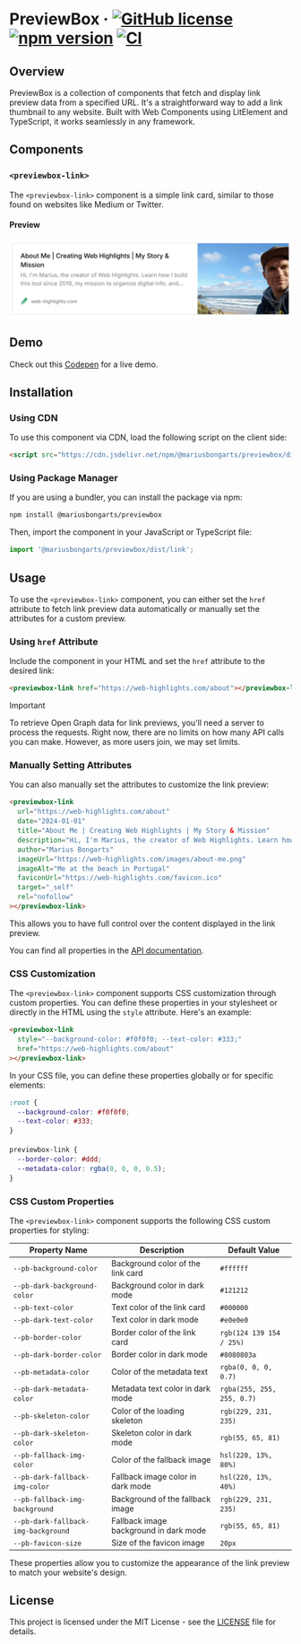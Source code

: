 # PreviewBox &middot; [![GitHub license](https://img.shields.io/badge/license-MIT-blue.svg)](https://github.com/MariusBongarts/previewbox/blob/main/LICENSE) [![npm version](https://img.shields.io/npm/v/@mariusbongarts/previewbox.svg?style=flat)](https://www.npmjs.com/package/@mariusbongarts/previewbox) [![CI](https://github.com/MariusBongarts/previewbox/actions/workflows/main.yml/badge.svg)](https://github.com/MariusBongarts/previewbox/actions/workflows/main.yml)

## Overview

PreviewBox is a collection of components that fetch and display link preview data from a specified URL. It's a straightforward way to add a link thumbnail to any website. Built with Web Components using LitElement and TypeScript, it works seamlessly in any framework.

## Components

### `<previewbox-link>`

The `<previewbox-link>` component is a simple link card, similar to those found on websites like Medium or Twitter.

#### Preview

[![PreviewBox Link](https://raw.githubusercontent.com/MariusBongarts/previewbox/main/assets/img/link-preview.webp)](https://web-highlights.com/about)

## Demo

Check out this [Codepen](https://codepen.io/marius2502/pen/eYqJMwp) for a live demo.

## Installation

### Using CDN

To use this component via CDN, load the following script on the client side:

```html
<script src="https://cdn.jsdelivr.net/npm/@mariusbongarts/previewbox/dist/link/index.min.js"></script>
```

### Using Package Manager

If you are using a bundler, you can install the package via npm:

```bash
npm install @mariusbongarts/previewbox
```

Then, import the component in your JavaScript or TypeScript file:

```javascript
import '@mariusbongarts/previewbox/dist/link';
```

## Usage

To use the `<previewbox-link>` component, you can either set the `href` attribute to fetch link preview data automatically or manually set the attributes for a custom preview.

### Using `href` Attribute

Include the component in your HTML and set the `href` attribute to the desired link:

```html
<previewbox-link href="https://web-highlights.com/about"></previewbox-link>
```

> [!IMPORTANT]
> To retrieve Open Graph data for link previews, you'll need a server to process the requests. Right now, there are no limits on how many API calls you can make. However, as more users join, we may set limits.

### Manually Setting Attributes

You can also manually set the attributes to customize the link preview:

```html
<previewbox-link
  url="https://web-highlights.com/about"
  date="2024-01-01"
  title="About Me | Creating Web Highlights | My Story & Mission"
  description="Hi, I'm Marius, the creator of Web Highlights. Learn how I build this tool since 2019, my mission to organize digital info, and why I stand behind every feature."
  author="Marius Bongarts"
  imageUrl="https://web-highlights.com/images/about-me.png"
  imageAlt="Me at the beach in Portugal"
  faviconUrl="https://web-highlights.com/favicon.ico"
  target="_self"
  rel="nofollow"
></previewbox-link>
```

This allows you to have full control over the content displayed in the link preview.

You can find all properties in the [API documentation](https://mariusbongarts.github.io/previewbox/api/).

### CSS Customization

The `<previewbox-link>` component supports CSS customization through custom properties. You can define these properties in your stylesheet or directly in the HTML using the `style` attribute. Here's an example:

```html
<previewbox-link
  style="--background-color: #f0f0f0; --text-color: #333;"
  href="https://web-highlights.com/about"
></previewbox-link>
```

In your CSS file, you can define these properties globally or for specific elements:

```css
:root {
  --background-color: #f0f0f0;
  --text-color: #333;
}

previewbox-link {
  --border-color: #ddd;
  --metadata-color: rgba(0, 0, 0, 0.5);
}
```

### CSS Custom Properties

The `<previewbox-link>` component supports the following CSS custom properties for styling:

| Property Name                    | Description                            | Default Value              |
| -------------------------------- | -------------------------------------- | -------------------------- |
| `--pb-background-color`             | Background color of the link card      | `#ffffff`                  |
| `--pb-dark-background-color`        | Background color in dark mode          | `#121212`                  |
| `--pb-text-color`                   | Text color of the link card            | `#000000`                  |
| `--pb-dark-text-color`              | Text color in dark mode                | `#e0e0e0`                  |
| `--pb-border-color`                 | Border color of the link card          | `rgb(124 139 154 / 25%)`   |
| `--pb-dark-border-color`            | Border color in dark mode              | `#8080803a`                |
| `--pb-metadata-color`               | Color of the metadata text             | `rgba(0, 0, 0, 0.7)`       |
| `--pb-dark-metadata-color`          | Metadata text color in dark mode       | `rgba(255, 255, 255, 0.7)` |
| `--pb-skeleton-color`               | Color of the loading skeleton          | `rgb(229, 231, 235)`       |
| `--pb-dark-skeleton-color`          | Skeleton color in dark mode            | `rgb(55, 65, 81)`          |
| `--pb-fallback-img-color`           | Color of the fallback image            | `hsl(220, 13%, 80%)`       |
| `--pb-dark-fallback-img-color`      | Fallback image color in dark mode      | `hsl(220, 13%, 40%)`       |
| `--pb-fallback-img-background`      | Background of the fallback image       | `rgb(229, 231, 235)`       |
| `--pb-dark-fallback-img-background` | Fallback image background in dark mode | `rgb(55, 65, 81)`          |
| `--pb-favicon-size`                 | Size of the favicon image              | `20px`                     |

These properties allow you to customize the appearance of the link preview to match your website's design.

## License

This project is licensed under the MIT License - see the [LICENSE](https://github.com/MariusBongarts/previewbox/blob/main/LICENSE) file for details.
